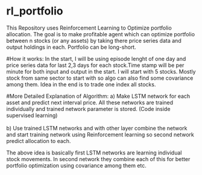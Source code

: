 # rl_portfolio
This Repository uses Reinforcement Learning to Optimize portfolio allocation. The goal is to make profitable agent which can optimize portfolio between n stocks (or any assets) by taking there price series data and output holdings in each. Portfolio can be long-short. 

#How it works:
In the start, I will be using episode lenght of one day and price series data for last 2,3 days for each stock.Time stamp will be per minute for both input and output in the start. I will start with 5 stocks. Mostly stock from same sector to start with so algo can also find some covariance among them. Idea in the end is to trade one index all stocks. 

#More Detailed Explanation of Algorithm:
a) Make LSTM network for each asset and predict next interval price. All these networks are trained individually and trained network parameter is stored. (Code inside supervised learning) <br>  
b) Use trained LSTM networks and with other layer combine the network and start training network using Reinforcement learning so second network predict allocation to each. 

The above idea is basically first LSTM networks are learning individual stock movements. In second network they combine each of this for better portfolio optimization using covariance among them etc.

